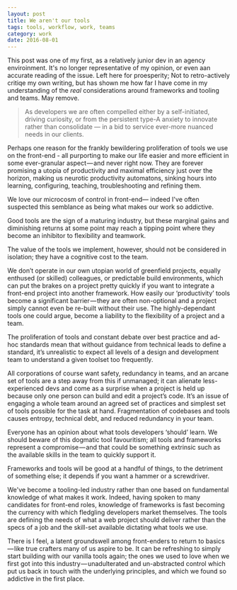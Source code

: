 ```yaml
---
layout: post
title: We aren't our tools
tags: tools, workflow, work, teams
category: work
date: 2016-08-01
---
```


This post was one of my first, as a relatively junior dev in an agency enviroinment.
It's no longer representative of my opinion, or even aan accurate reading of the issue.
Left here for proesperity; Not to retro-actively critiqe my own writing, but has shown me how far I have come in my understanding of the _real_ considerations around frameworks and tooling and teams. May remove.

> As developers we are often compelled either by a self-initiated, driving curiosity, or from the persistent type-A anxiety to innovate rather than consolidate — in a bid to service ever-more nuanced needs in our clients.

Perhaps one reason for the frankly bewildering proliferation of tools we use on the front-end - all purporting to make our life easier and more efficient in some ever-granular aspect — and never right now. They are forever promising a utopia of productivity and maximal efficiency just over the horizon, making us neurotic productivity automatons, sinking hours into learning, configuring, teaching, troubleshooting and refining them.

We love our microcosm of control in front-end— indeed I've often suspected this semblance as being what makes our work so addictive.

Good tools are the sign of a maturing industry, but these marginal gains and diminishing returns at some point may reach a tipping point where they become an inhibitor to flexibility and teamwork.

The value of the tools we implement, however, should not be considered in isolation; they have a cognitive cost to the team.

We don’t operate in our own utopian world of greenfield projects, equally enthused (or skilled) colleagues, or predictable build environments, which can put the brakes on a project pretty quickly if you want to integrate a front-end project into another framework. How easily our ‘productivity’ tools become a significant barrier — they are often non-optional and a project simply cannot even be re-built without their use. The highly-dependant tools one could argue, become a liability to the flexibility of a project and a team.

The proliferation of tools and constant debate over best practice and ad-hoc standards mean that without guidance from technical leads to define a standard, it’s unrealistic to expect all levels of a design and development team to understand a given toolset too frequently.

All corporations of course want safety, redundancy in teams, and an arcane set of tools are a step away from this if unmanaged; it can alienate less-experienced devs and come as a surprise when a project is held up because only one person can build and edit a project’s code. It’s an issue of engaging a whole team around an agreed set of practices and simplest set of tools possible for the task at hand. Fragmentation of codebases and tools causes entropy, technical debt, and reduced redundancy in your team.

Everyone has an opinion about what tools developers ‘should’ learn. We should beware of this dogmatic tool favouritism; all tools and frameworks represent a compromise — and that could be something extrinsic such as the available skills in the team to quickly support it.

Frameworks and tools will be good at a handful of things, to the detriment of something else; it depends if you want a hammer or a screwdriver.

We've become a tooling-led industry rather than one based on fundamental knowledge of what makes it work. Indeed, having spoken to many candidates for front-end roles, knowledge of frameworks is fast becoming the currency with which fledgling developers market themselves. The tools are defining the needs of what a web project should deliver rather than the specs of a job and the skill-set available dictating what tools we use.

There is I feel, a latent groundswell among front-enders to return to basics — like true crafters many of us aspire to be. It can be refreshing to simply start building with our vanilla tools again; the ones we used to love when we first got into this industry — unadulterated and un-abstracted control which put us back in touch with the underlying principles, and which we found so addictive in the first place.
